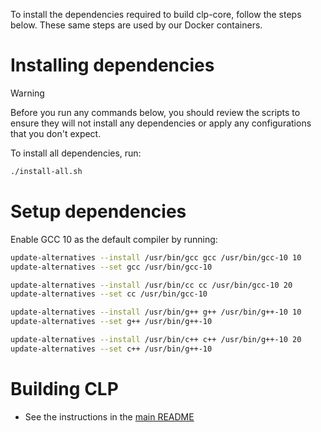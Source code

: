 To install the dependencies required to build clp-core, follow the steps below.
These same steps are used by our Docker containers.

# Installing dependencies

> [!WARNING]
> Before you run any commands below, you should review the scripts to ensure they will not install
> any dependencies or apply any configurations that you don't expect.

To install all dependencies, run:

```bash
./install-all.sh
```

# Setup dependencies

Enable GCC 10 as the default compiler by running:

```bash
update-alternatives --install /usr/bin/gcc gcc /usr/bin/gcc-10 10
update-alternatives --set gcc /usr/bin/gcc-10

update-alternatives --install /usr/bin/cc cc /usr/bin/gcc-10 20
update-alternatives --set cc /usr/bin/gcc-10

update-alternatives --install /usr/bin/g++ g++ /usr/bin/g++-10 10
update-alternatives --set g++ /usr/bin/g++-10

update-alternatives --install /usr/bin/c++ c++ /usr/bin/g++-10 20
update-alternatives --set c++ /usr/bin/g++-10
```

# Building CLP

* See the instructions in the [main README](../../../../README.md#build)
